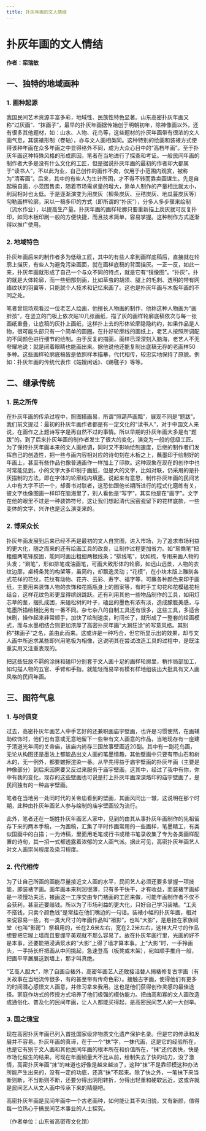 ```yaml
---
title: 扑灰年画的文人情结
---
```

# 扑灰年画的文人情结

**作者：栾瑞敏**

## 一、独特的地域画种

### 1. 画种起源

我国民间艺术资源丰富多彩，地域性、民族性特色显著。山东高密扑灰年画又称“过灰画”、“抹画子”，最早的扑灰年画据传始创于明朝初年，除神像画以外，还有很多其他题材，如：山水、人物、花鸟等，这些题材的扑灰年画带有很浓的文人画气息，其装裱形制（卷轴），亦与文人画相类同。这种特别的绘画和装裱方式使得该种年画在众多年画之中显得格外不同，成为大众心目中的“高档年画”。至于扑灰年画这种特殊风格的形成原因，笔者在当地进行了探查和考证。一般民间年画的制作者大多是没有什么文化的工匠，但是据说扑灰年画的最初的作者却大都属于“读书人”，不以此为业，自己创作的画作不卖，仅用于小范围内观赏，被称为“清客画”。后来，其中的有些人为生计所困，才不得不转而靠卖画谋生。先是自起稿自画，小范围售卖，随着市场需求量的增大，靠单人制作的产量相比就太小，利润相对也太低。于是逐渐演变为用炭灰（柳条炭灰、豆秸炭灰、地瓜蔓炭灰等）勾勒画样轮廓，采以一稿多印的方式（即所谓的“扑灰”），分多人多步骤来绘制（流水作业），以提高生产量。扑灰年画的画样轮廓只要重新描上炭灰就可反复扑印，如同木板印刷一般的方便快捷，而且技术简单，容易掌握。这种制作方式逐渐得以推广使用。

### 2. 地域特色

扑灰年画后来的制作者多为低级工匠，其中的有些人拿到画样底稿后，直接就在轮廓上描灰，有些人为避免污染画面，就在画样底稿的背面描灰。一正一反，如此一来，扑灰年画就形成了自己一个与众不同的特点，就是它有“镜像图”。“扑灰”，扑的就是大体轮廓，而一些细部刻画，比如草虫的胡须、腿上的毛刺、透明的带有网络纹状的羽翼等，只能就个人技术和记忆来画了。这也是扑灰年画与木版年画的不同之处。

笔者曾现场观看过一位老艺人绘画，他擅长人物画的制作，他称这种人物画为“画胖孩”，在竖立的门板上依次贴10几张画纸，描了灰的画样轮廓底稿依次与每一张画纸重叠，让底稿的灰扑上画纸，这样扑上去的形体轮廓隐隐约约，如果作品是人物，很可能头部只有一个简单的圆圈。在扑好轮廓线的画纸上，老艺人按照所调配的不同颜色进行细节的绘制。由于反复的描画，画样已深深刻入脑海，老艺人不无夸耀地说：就是闭着眼睛也能画出来。据他说他还能复制出底稿无存的老画样50多种。这些画样轮廓底稿皆是依照样本描摹，代代相传，较忠实地保持了原貌。例如：扑灰年画的传统代表作《姑嫂闲话》、《踢毽子》等等。

## 二、继承传统

### 1. 民之所传

在扑灰年画的传承过程中，照图描画易，所谓“照葫芦画瓢”，展现不同是“题跋”。我们前文提过：最初的扑灰年画作者都是有一定文化的“读书人”，对于中国文人来说，在画作之上题诗写字是再自然不过的事情。所以早期的扑灰年画大多是有“题跋”的。到了后来扑灰年画的制作者发生了很大的变化，演变为一般的低级工匠。为了保持扑灰年画本来的文人画格调，同时又不影响绘制速度，后继的制作者们发挥自己的创造性，把一些与画内容相对应的诗句刻在木板之上，蘸墨印于绘制好的年画上，甚至有些作品也像普通画作一样加上了印款。这种现象在现在的创作中也时常能见到。小的文字大多印制于画纸，但是大的文字，比如对联，仍采用的是扑灰描制的方法，即在字体的轮廓线内填墨。说起来有意思，制作扑灰年画的民间艺人中有大字不识一个，却善书对联者，这恐怕跟他长期所进行的程式化磨练有关，彼文字也像图画一样印在脑海里了，别人看他是“写字”，其实他是在“画字”。文字在他的眼里不过是一种装饰符号，这让我们想起清代民窑瓷留下的花样底款，一些变体的文字，兴许也是这么演变来的。

### 2. 博采众长

扑灰年画发展到后来已经不再是最初的文人自赏图，进入市场，为了追求市场利益的更大化，随之而来的还有绘画工具的改良，让制作过程更加省力。如“鸳鸯笔”把粗细两笔锋胶固，能同时画出粗细两根线条；“排线笔”，状如梳，专用来画人物的头发；“涮笔”，形如排笔或油画笔，可画大致形体的轮廓，如远山远景，人物的衣纹边廓，桌椅条凳的构架等，虽简约，却飘逸灵动；“花模”，在小块木版上雕刻各式花样的花纹，花纹有动物、花卉、云彩、寿字、福字等，可蘸各种颜色来印于画纸，主要用来装饰人物的衣饰和花瓶瓶身上的图案等，有时手工勾花和花模磕花相结合，这样花纹色彩更显得缤纷跳跃。还有利用其他一些物品制作的工具，如用灯芯草的茎，捆扎成团，来磕松树的叶子，磕出的墨色有浓有淡，造成朦胧美感，与笔墨所描绘相比另有一番不同。杂七杂八的自制工具还有很多，这些工具，多适合抹刷，操作起来非常顺手，加快了绘制速度，时间长了，就形成了一整套的绘画模式，而与水墨相结合则更加浓厚了高密扑灰年画“大涮狂涂”的写意风格。其别称“抹画子”之名，盖由此而来。这或许是一种巧合，但它所显示出的效果，却与文人画中所追求某些即兴用笔极为相像，这说明其在尝试改造工具的过程中，是既注重实用又注重表现的。

把这些狂放不羁的涂抹和磕印分别套于文人画十足的画样轮廓里，稍作局部加工，如勾描人物的五官、手臂和手指，就能轻而易举有模有样地组装出大批具有文人画风格的民间年画。

## 三、图符气息

### 1. 与时俱变

过去，高密扑灰年画艺人中手艺好的还兼职画庙宇壁画，也许是习惯使然，在画辅助纹饰时，他们也有意或无意地留下一些带有文人画意的作品，当地现存有一座建于清道光年间的关帝庙，该庙内尚存三国故事壁画近20副。其中有一副花鸟画，无论从构图还是墨法上都能品出文人画的笔墨情趣，其他壁画中只要有带山石和树木的，无一例外，都要皴擦渲染一番。从早先得益于庙宇壁画的扑灰年画（主要是神像部分）到后来因需要又反过来服务于庙宇壁画，这其中，经过了我中有你，你中有我的变化，现存的这些壁画也可说是打上扑灰年画深深烙印的庙宇壁画了，是民间独有的一种庙宇壁画。

笔者在当地另一处同时代的关帝庙看到的壁画，其画风同出一辙，这说明在那个时期，此种由扑灰年画艺人参与绘制的庙宇壁画较为流行。

此外，笔者还在一胡姓扑灰年画艺人家中，见到的由其从事扑灰年画制作的先祖留存下来的两本手稿，一为画稿，汇集了平时作画常用的一些画样，笔墨精工，有类似国画中的白描；一为诗稿，里面用毛笔或行书或楷书笔录收集了专为各类画样配置的诗句，其一招一式都透露着浓郁的文人画气派。据此可见，高密扑灰年画艺人对文人画崇尚程度及染习程度。

### 2. 代代相传

为了让自己所画的画能尽量接近文人画的水平，民间艺人必须还要多掌握一项技能，即装裱字画。画年画本来利润很薄，只有多干快干，才有收益，而装裱字画却是一项慢功夫活，裱画这一工序交由专门裱画的工匠来做，可能年画制作者不仅不会获利，甚至还要赔钱。所以为了市场利益的更大化，只好自己学习装裱。“工夫不搭钱，只卖个颜色钱”是常挂在他们嘴边的一句话。装裱小幅的扑灰年画，相对来说容易一些，有一类大尺寸的年画作品叫“祖影”，也叫“大影”，是悬挂在家族祠堂（也叫“影房”）祭祖用的，长在2.6米左右，宽在2.2米左右，这样大尺寸的作品想要把它糊上墙而且要绷平美观就不那么容易了。故在扑灰年画行里，光画的好不是本事，还要能把浸满浆水的“大影”上得了墙才算本事。上“大影”时，一手拎画头，一手持长杆把画从中间挑起，急速登高（板凳或木架），宛如顺手推舟一般，把画平平展展送到墙上，那才叫真绝。

“艺高人胆大”，除了自画自裱外，高密年画艺人还敢接活替人揭裱修复古字画（有关故事在当地流传很多，有的甚至带有传奇色彩）。接触古字画，使得他们有更多的时间潜心感悟文人画意，并修习拿来我用。这也是他们获得创作灵感的最佳途径。家庭作坊式的传授方式培养了他们极强的模仿能力。把曲高和寡的文人画改造成通俗化、普及化的民间年画，让人人都能买得起，是高密民间艺人的一大创举。

### 3. 国之瑰宝

现在高密扑灰年画已列入首批国家级非物质文化遗产保护名录。但是它的传承和发展并不容易。扑灰年画的真谛，在于一个“抹”字，一抹代画，这是它的经验所在，也是它有别于文人画和其他民间年画的根本所在和价值所在，“抹”还代表快，快是市场化催生的结果。可现在年画销量大不比从前，绘制失去了快的动力，没了激情，高密扑灰年画“抹”的味道也好像是越来越淡了，这种“抹”不是靠印模这种办法所能产生出来的，没有一定的功底，还真“抹”不起来。除了快之外，一笔抹下来当断则断，不当断则不断，还要分得出阴阳转折，分得出轻重和硬软远近，这或许就是民间艺人从文人画中传承下来的精髓吧。

高密扑灰年画是民间年画中一个古老画种，如何能让其不失旧貌，又有新颜，值得每一位热心于搞民间艺术事业的人士探究。

（作者单位：山东省高密市文化馆）